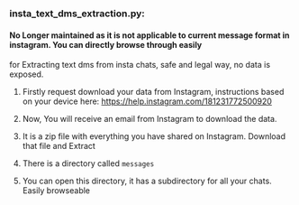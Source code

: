 <h3>insta_text_dms_extraction.py:</h3>
<h4>No Longer maintained as it is not applicable to current message format in instagram. You can directly browse through easily</h4>
for Extracting text dms from insta chats, safe and legal way, no data is exposed.

1. Firstly request download your data from Instagram, instructions based on your device here: https://help.instagram.com/181231772500920

2. Now, You will receive an email from Instagram to download the data.

3. It is a zip file with everything you have shared on Instagram. Download that file and Extract

4. There is a directory called `messages`

5. You can open this directory, it has a subdirectory for all your chats. Easily browseable